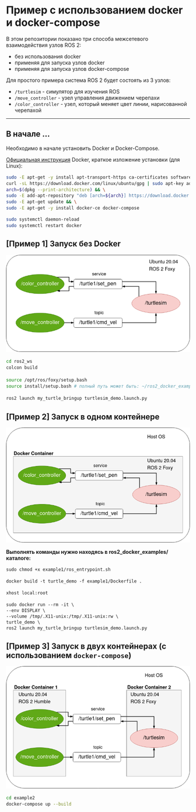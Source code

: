# Пример с использованием docker и docker-compose

В этом репозитории показано три способа межсетевого взаимодействия узлов ROS 2:

- без использования docker
- применяя для запуска узлов docker
- применяя для запуска узлов docker-compose

Для простого примера система ROS 2 будет состоять из 3 узлов:

- `/turtlesim` - симулятор для изучения ROS 
- `/move_controller` - узел управления движением черепахи
- `/color_controller` - узел, который меняет цвет линии, нарисованной черепахой

-------------
## В начале ...

Необходимо в начале установить Docker и Docker-Compose.

[Официальная инструкция](https://docs.docker.com/get-docker/) Docker, краткое изложение установки (для Linux):

```bash
sudo -E apt-get -y install apt-transport-https ca-certificates software-properties-common && \
curl -sL https://download.docker.com/linux/ubuntu/gpg | sudo apt-key add - && \
arch=$(dpkg --print-architecture) && \
sudo -E add-apt-repository "deb [arch=${arch}] https://download.docker.com/linux/ubuntu $(lsb_release -cs) stable" && \
sudo -E apt-get update && \
sudo -E apt-get -y install docker-ce docker-compose
```

```bash
sudo systemctl daemon-reload
sudo systemctl restart docker
```

## [Пример 1] Запуск без Docker

![Запуск без Docker](docs/fig1-system-architecture.png)

```bash
cd ros2_ws
colcon build

source /opt/ros/foxy/setup.bash
source install/setup.bash # полный путь может быть: ~/ros2_docker_examples/ros2_ws/install/setup.bash

ros2 launch my_turtle_bringup turtlesim_demo.launch.py
```

## [Пример 2] Запуск в одном контейнере

![Запуск в одном контейнере](docs/fig2-one-container.png)

**Выполнять команды нужно находясь в ros2_docker_examples/каталоге:**

```
sudo chmod +x example1/ros_entrypoint.sh

docker build -t turtle_demo -f example1/Dockerfile .

xhost local:root

sudo docker run --rm -it \
--env DISPLAY \
--volume /tmp/.X11-unix:/tmp/.X11-unix:rw \
turtle_demo \
ros2 launch my_turtle_bringup turtlesim_demo.launch.py
```

## [Пример 3] Запуск в двух контейнерах (с использованием `docker-compose`)

![Запуск в двух контейнерах](docs/fig3-two-containers.png)

```bash
cd example2
docker-compose up --build
```

